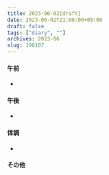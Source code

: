 ```yaml
---
title: 2023-06-02[draft]
date: 2023-06-02T21:00:00+09:00
draft: false
tags: ["diary", ""]
archives: 2023-06
slug: 398107
---
```

#### 午前
- 
#### 午後
- 
#### 体調
- 
#### その他